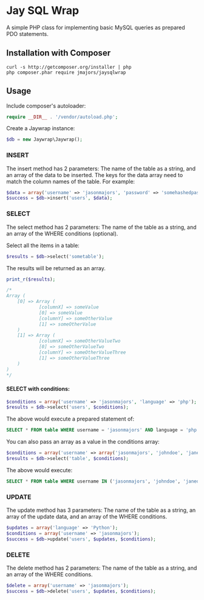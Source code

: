 # Jay SQL Wrap
A simple PHP class for implementing basic MySQL queries as prepared PDO statements.

## Installation with Composer
```shell
curl -s http://getcomposer.org/installer | php
php composer.phar require jmajors/jaysqlwrap
```

## Usage
Include composer's autoloader:
```php
require __DIR__ . '/vendor/autoload.php';
```
Create a Jaywrap instance:
```php
$db = new Jaywrap\Jaywrap();
```
### INSERT
The insert method has 2 parameters: The name of the table as a string, and an array of the data to be inserted. The keys for the data array need to match the column names of the table. For example:
```php
$data = array('username' => 'jasonmajors', 'password' => 'somehashedpassword', 'age' => 28, 'language' => 'php');
$success = $db->insert('users', $data);
```
### SELECT
The select method has 2 parameters: The name of the table as a string, and an array of the WHERE conditions (optional). 

Select all the items in a table:
```php
$results = $db->select('sometable');
```
The results will be returned as an array.
```php
print_r($results);

/*
Array ( 
	[0] => Array ( 
			[columnX] => someValue 
			[0] => someValue 
			[columnY] => someOtherValue
			[1] => someOtherValue
	) 
	[1] => Array (
		 	[columnX] => someOtherValueTwo 
		 	[0] => someOtherValueTwo
		 	[columnY] => someOtherValueThree
		 	[1] => someOtherValueThree
	) 
)
*/
```

#### SELECT with conditions:
```php
$conditions = array('username' => 'jasonmajors', 'language' => 'php');
$results = $db->select('users', $conditions);
```
The above would execute a prepared statement of:
```sql
SELECT * FROM table WHERE username = 'jasonmajors' AND language = 'php';
```
You can also pass an array as a value in the conditions array:
```php
$conditions = array('username' => array('jasonmajors', 'johndoe', 'janedoe'));
$results = $db->select('table', $conditions);
```
The above would execute:
```sql
SELECT * FROM table WHERE username IN ('jasonmajors', 'johndoe', 'janedoe');
```

### UPDATE
The update method has 3 parameters: The name of the table as a string, an array of the update data, and an array of the WHERE conditions.
```php
$updates = array('language' => 'Python');
$conditions = array('username' => 'jasonmajors');
$success = $db->update('users', $updates, $conditions);
```

### DELETE
The delete method has 2 parameters: The name of the table as a string, and an array of the WHERE conditions.
```php
$delete = array('username' => 'jasonmajors');
$success = $db->delete('users', $updates, $conditions);
```